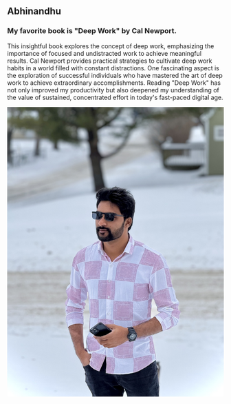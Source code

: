 ## Abhinandhu

### My favorite book is "Deep Work" by Cal Newport. 
This insightful book explores the concept of deep work, emphasizing the importance of focused and undistracted work to achieve meaningful results. Cal Newport provides practical strategies to cultivate deep work habits in a world filled with constant distractions. One fascinating aspect is the exploration of successful individuals who have mastered the art of deep work to achieve extraordinary accomplishments.
Reading "Deep Work" has not only improved my productivity but also deepened my understanding of the value of sustained, concentrated effort in today's fast-paced digital age.

[![My image Link](My_image1.jpg)](MyMedia.md)